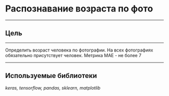 # Распознавание возраста по фото

---

## Цель

---

Определить возраст человека по фотографии. На всех фотографиях обязательно присутствует человек. Метрика MAE - не более 7

---

## Используемые библиотеки

*keras, tensorflow, pandas, sklearn, matplotlib*


